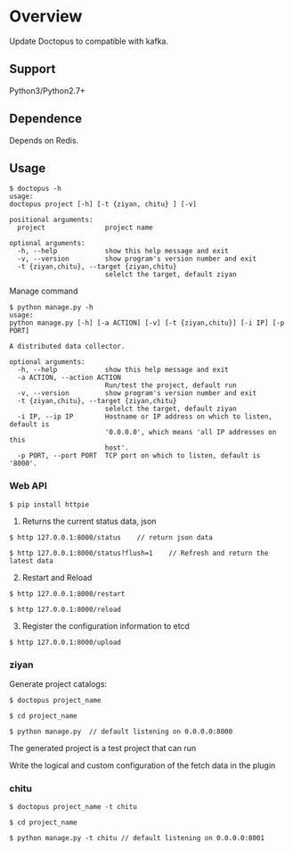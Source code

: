 # Overview

Update Doctopus to compatible with kafka.

## Support

Python3/Python2.7+

## Dependence

Depends on Redis.

## Usage

```
$ doctopus -h
usage:
doctopus project [-h] [-t {ziyan, chitu} ] [-v]

positional arguments:
  project               project name

optional arguments:
  -h, --help            show this help message and exit
  -v, --version         show program's version number and exit
  -t {ziyan,chitu}, --target {ziyan,chitu}
                        selelct the target, default ziyan
```

Manage command

```
$ python manage.py -h
usage:
python manage.py [-h] [-a ACTION] [-v] [-t {ziyan,chitu}] [-i IP] [-p PORT]

A distributed data collector.

optional arguments:
  -h, --help            show this help message and exit
  -a ACTION, --action ACTION
                        Run/test the project, default run
  -v, --version         show program's version number and exit
  -t {ziyan,chitu}, --target {ziyan,chitu}
                        selelct the target, default ziyan
  -i IP, --ip IP        Hostname or IP address on which to listen, default is
                        '0.0.0.0', which means 'all IP addresses on this
                        host'.
  -p PORT, --port PORT  TCP port on which to listen, default is '8000'.
```

### Web API

```
$ pip install httpie
```

1. Returns the current status data, json

```
$ http 127.0.0.1:8000/status    // return json data

$ http 127.0.0.1:8000/status?flush=1    // Refresh and return the latest data
```

2. Restart and Reload

```
$ http 127.0.0.1:8000/restart

$ http 127.0.0.1:8000/reload
```

3. Register the configuration information to etcd

```
$ http 127.0.0.1:8000/upload
```

### ziyan

Generate project catalogs:

```
$ doctopus project_name

$ cd project_name

$ python manage.py  // default listening on 0.0.0.0:8000
```

The generated project is a test project that can run

Write the logical and custom configuration of the fetch data in the plugin

### chitu

```
$ doctopus project_name -t chitu

$ cd project_name

$ python manage.py -t chitu // default listening on 0.0.0.0:8001
```
